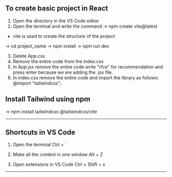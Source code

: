 ## To create basic project in React
1. Open the directory in the VS Code editor
2. Open the terminal and write the command
-> npm create vite@latest

- vite is used to create the structure of the project

-> cd project_name
-> npm install
-> npm run dev

3. Delete App.css
4. Remove the entire code from the index.css
5. In App.jsx remove the entire code write "rfce" for recommendation and press enter
   because we are adding the .jsx file.
6. In index.css remove the entire code and import the library as follows:
   @import "tailwindcss";

## Install Tailwind using npm
-> npm install tailwindcss @tailwindcss/vite

--------------------------------------------------------------------------
## Shortcuts in VS Code
1. Open the terminal
Ctrl + `

2. Make all the content in one window
Alt + Z

3. Open extensions in VS Code 
Ctrl + Shift + x

--------------------------------------------------------------------------
